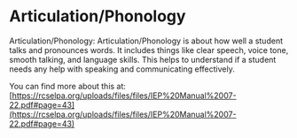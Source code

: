 # Articulation/Phonology
Articulation/Phonology: Articulation/Phonology is about how well a student talks and pronounces words. It includes things like clear speech, voice tone, smooth talking, and language skills. This helps to understand if a student needs any help with speaking and communicating effectively.

You can find more about this at: [https://rcselpa.org/uploads/files/files/IEP%20Manual%2007-22.pdf#page=43](https://rcselpa.org/uploads/files/files/IEP%20Manual%2007-22.pdf#page=43)
